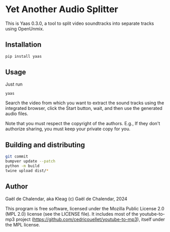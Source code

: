 # Yet Another Audio Splitter

This is Yaas 0.3.0, a tool to split video soundtracks into separate tracks
using OpenUnmix.

## Installation

```bash
pip install yaas
```

## Usage

Just run

```
yaas
```

Search the video from which you want to extract the sound tracks using the
integrated browser, click the Start button, wait, and then use the generated
audio files.

Note that you must respect the copyright of the authors. E.g., If they don't
authorize sharing, you must keep your private copy for you.

## Building and distributing

```bash
git commit
bumpver update --patch
python -m build
twine upload dist/*
```

## Author

Gaël de Chalendar, aka Kleag
(c) Gaël de Chalendar, 2024

This program is free software, licensed under the Mozilla Public License 2.0
(MPL 2.0) license (see the LICENSE file). It includes most of the
youtube-to-mp3 project (https://github.com/cedricouellet/youtube-to-mp3),
itself under the MPL license.


